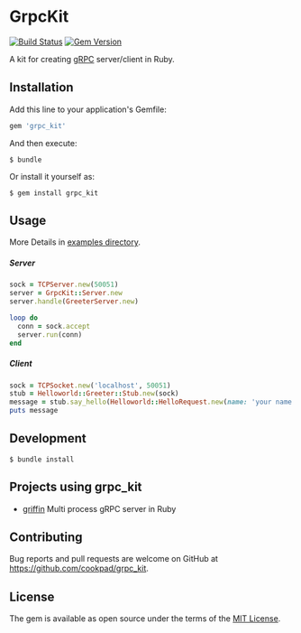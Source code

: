 # GrpcKit

[![Build Status](https://travis-ci.org/cookpad/grpc_kit.svg?branch=master)](https://travis-ci.org/cookpad/grpc_kit)
[![Gem Version](https://badge.fury.io/rb/grpc_kit.svg)](https://badge.fury.io/rb/grpc_kit)

A kit for creating [gRPC](https://grpc.io/) server/client in Ruby.

## Installation

Add this line to your application's Gemfile:

```ruby
gem 'grpc_kit'
```

And then execute:

```
$ bundle
```

Or install it yourself as:

```
$ gem install grpc_kit
```

## Usage

More Details in [examples directory](https://github.com/cookpad/grpc_kit/tree/master/examples).

##### Server

```ruby
sock = TCPServer.new(50051)
server = GrpcKit::Server.new
server.handle(GreeterServer.new)

loop do
  conn = sock.accept
  server.run(conn)
end
```

##### Client

```ruby
sock = TCPSocket.new('localhost', 50051)
stub = Helloworld::Greeter::Stub.new(sock)
message = stub.say_hello(Helloworld::HelloRequest.new(name: 'your name')).message
puts message
```

## Development

```
$ bundle install
```

## Projects using grpc_kit

* [griffin](https://github.com/cookpad/griffin) Multi process gRPC server in Ruby

## Contributing

Bug reports and pull requests are welcome on GitHub at https://github.com/cookpad/grpc_kit.

## License

The gem is available as open source under the terms of the [MIT License](https://opensource.org/licenses/MIT).

